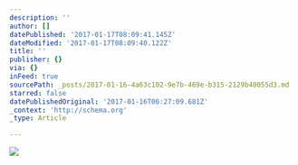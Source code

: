 ```yaml
---
description: ''
author: []
datePublished: '2017-01-17T08:09:41.145Z'
dateModified: '2017-01-17T08:09:40.122Z'
title: ''
publisher: {}
via: {}
inFeed: true
sourcePath: _posts/2017-01-16-4a63c102-9e7b-469e-b315-2129b40055d3.md
starred: false
datePublishedOriginal: '2017-01-16T06:27:09.681Z'
_context: 'http://schema.org'
_type: Article

---
```

![](https://the-grid-user-content.s3-us-west-2.amazonaws.com/d7a03809-22b0-4b92-8e00-270d0f21145c.jpg)